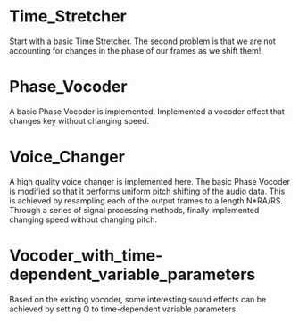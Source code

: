 # Time_Stretcher

Start with a basic Time Stretcher. The second problem is that we are not accounting for changes in the phase of our 
frames as we shift them! 

# Phase_Vocoder

A basic Phase Vocoder is implemented. Implemented a vocoder effect that changes key without changing speed.

# Voice_Changer

A high quality voice changer is implemented here. The basic Phase Vocoder is modified so that it performs uniform pitch shifting of the audio data. 
This is achieved by resampling each of the output frames to a length N*RA/RS. Through a series of signal processing methods, finally implemented changing speed without changing pitch.

# Vocoder_with_time-dependent_variable_parameters

Based on the existing vocoder, some interesting sound effects can be achieved by setting Q to time-dependent variable parameters.
